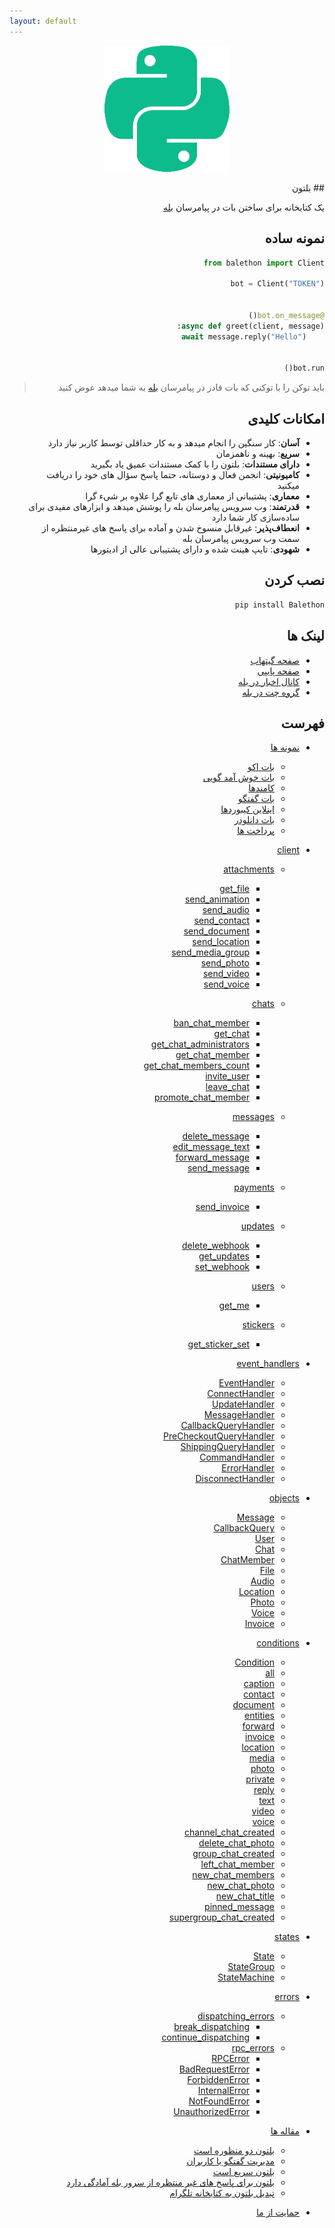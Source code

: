 ```yaml
---
layout: default
---
```


<p align="center">
  <img src="./logo.png" width="200" alt="Balethon">
</p>
<div dir="rtl">
## بلتون

یک کتابخانه برای ساختن بات در پیامرسان [بله](https://www.bale.ai/)

## نمونه ساده

```python
from balethon import Client

bot = Client("TOKEN")


@bot.on_message()
async def greet(client, message):
    await message.reply("Hello")


bot.run()
```

> باید توکن را با توکنی که بات فادر در پیامرسان [بله](https://www.bale.ai/) به شما میدهد عوض کنید

## امکانات کلیدی


- **آسان**: کار سنگین را انجام میدهد و به کار حداقلی توسط کاربر نیاز دارد
- **سریع**: بهینه و ناهمزمان
- **دارای مستندات**: بلتون را با کمک مستندات عمیق یاد بگیرید
- **کامیونیتی**: انجمن فعال و دوستانه، حتما پاسخ سؤال های خود را دریافت میکنید
- **معماری**: پشتیبانی از معماری های تابع گرا علاوه بر شیء گرا
- **قدرتمند**: وب سرویس پیامرسان بله را پوشش میدهد و ابزارهای مفیدی برای ساده‌سازی کار شما دارد
- **انعطاف‌پذیر**: غیرقابل منسوخ شدن و آماده برای پاسخ های غیرمنتظره از سمت وب سرویس پیامرسان بله
- **شهودی**: تایپ هینت شده و دارای پشتیبانی عالی از ادیتورها


## نصب کردن

```bash
pip install Balethon
```

## لینک ها

- [صفحه گیتهاب](https://github.com/SajjadAlipour2006/Balethon)
- [صفحه پایپی](https://pypi.org/project/Balethon)
- [کانال اخبار در بله](https://ble.ir/balethon)
- [گروه چت در بله](https://ble.ir/join/MTlhN2Q2Mz)

## فهرست

* [نمونه ها](./examples)

  * [بات اکو](./examples/echo_bot)
  * [بات خوش آمد گویی](./examples/welcome_bot)
  * [کامندها](./examples/commands)
  * [بات گفتگو](./examples/conversation)
  * [اینلاین کیبوردها](./examples/inline_keyboards)
  * [بات دانلودر](./examples/downloader_bot)
  * [پرداخت ها](./examples/payment_bot)

* [client](./client/)

  * [attachments](./client/attachments/)
     * [get_file](./client/attachments/get_file)
     * [send_animation](./client/attachments/send_animation)
     * [send_audio](./client/attachments/send_audio)
     * [send_contact](./client/attachments/send_contact)
     * [send_document](./client/attachments/send_document)
     * [send_location](./client/attachments/send_location)
     * [send_media_group](./client/attachments/send_media_group)
     * [send_photo](./client/attachments/send_photo)
     * [send_video](./client/attachments/send_video)
     * [send_voice](./client/attachments/send_voice)

  * [chats](./client/chats/)
     *  [ban_chat_member](./client/chats/ban_chat_member)
     *  [get_chat](./client/chats/get_chat)
     *  [get_chat_administrators](./client/chats/get_chat_administrators)
     *  [get_chat_member](./client/chats/get_chat_member)
     *  [get_chat_members_count](./client/chats/get_chat_members_count)
     *  [invite_user](./client/chats/invite_user)
     *  [leave_chat](./client/chats/leave_chat)
     *  [promote_chat_member](./client/chats/promote_chat_member)

  * [messages](./client/messages/)
     *  [delete_message](./client/messages/delete_message)
     *  [edit_message_text](./client/messages/edit_message_text)
     *  [forward_message](./client/messages/forward_message)
     *  [send_message](./client/messages/send_message)

  * [payments](./client/payments/)
     * [send_invoice](./client/payments/send_invoice)

  * [updates](./client/updates/)
     * [delete_webhook](./client/updates/delete_webhook)
     * [get_updates](./client/updates/get_updates)
     * [set_webhook](./client/updates/set_webhook)

  * [users](./client/users/)
     * [get_me](./client/users/get_me)

  * [stickers](./client/stickers/)
     * [get_sticker_set](./client/stickers/get_sticker_set)

* [event_handlers](./event_handlers)

  * [EventHandler](./event_handlers/EventHandler)
  * [ConnectHandler](./event_handlers/ConnectHandler)
  * [UpdateHandler](./event_handlers/UpdateHandler)
  * [MessageHandler](./event_handlers/MessageHandler)
  * [CallbackQueryHandler](./event_handlers/CallbackQueryHandler)
  * [PreCheckoutQueryHandler](./event_handlers/PreCheckoutQueryHandler)
  * [ShippingQueryHandler](./event_handlers/ShippingQueryHandler)
  * [CommandHandler](./event_handlers/CommandHandler)
  * [ErrorHandler](./event_handlers/ErrorHandler)
  * [DisconnectHandler](./event_handlers/DisconnectHandler)

* [objects](./objects)

  * [Message](./objects/Message)
  * [CallbackQuery](./objects/CallbackQuery)
  * [User](./objects/User)
  * [Chat](./objects/Chat)
  * [ChatMember](./objects/ChatMember)
  * [File](./objects/File)
  * [Audio](./objects/Audio)
  * [Location](./objects/Location)
  * [Photo](./objects/Photo)
  * [Voice](./objects/Voice)
  * [Invoice](./objects/Invoice)

* [conditions](./conditions)

  * [Condition](./conditions/Condition)
  * [all](./conditions/all_condition.md)
  * [caption](./conditions/caption_condition.md)
  * [contact](./conditions/contact_condition.md)
  * [document](./conditions/document_condition.md)
  * [entities](./conditions/entities_condition.md)
  * [forward](./conditions/forward_condition.md)
  * [invoice](./conditions/invoice_condition.md)
  * [location](./conditions/location_condition.md)
  * [media](./conditions/media_condition.md)
  * [photo](./conditions/photo_condition.md)
  * [private](./conditions/private_condition.md)
  * [reply](./conditions/reply_condition.md)
  * [text](./conditions/text_condition.md)
  * [video](./conditions/video_condition.md)
  * [voice](./conditions/voice_condition.md)
  * [channel_chat_created](./conditions/channel_chat_created_condition)
  * [delete_chat_photo](./conditions/delete_chat_photo_condition)
  * [group_chat_created](./conditions/group_chat_created_condition)
  * [left_chat_member](./conditions/left_chat_member_condition)
  * [new_chat_members](./conditions/new_chat_members_condition)
  * [new_chat_photo](./conditions/new_chat_photo_condition)
  * [new_chat_title](./conditions/new_chat_title_condition)
  * [pinned_message](./conditions/pinned_message_condition)
  * [supergroup_chat_created](./conditions/supergroup_chat_created_condition)

* [states](./states)
  * [State](./states/state)
  * [StateGroup](./states/state_group)
  * [StateMachine](./states/state_machine)

* [errors](./errors)

  * [dispatching_errors](./errors/dispatching_errors)
    * [break_dispatching](./errors/dispatching_errors/break_dispatching)
    * [continue_dispatching](./errors/dispatching_errors/continue_dispatching)
  * [rpc_errors](./errors/rpc_errors)
    * [RPCError](./errors/rpc_errors/RPCError)
    * [BadRequestError](./errors/rpc_errors/BadRequestError)
    * [ForbiddenError](./errors/rpc_errors/ForbiddenError)
    * [InternalError](./errors/rpc_errors/InternalError)
    * [NotFoundError](./errors/rpc_errors/NotFoundError)
    * [UnauthorizedError](./errors/rpc_errors/UnauthorizedError)

* [مقاله ها](./articles)
  * [بلتون دو منظوره است](./articles/balethon_is_dual_purpose)
  * [مدیریت گفتگو با کاربران](./articles/managing_conversations)
  * [بلتون سریع است](./articles/balethon_is_fast)
  * [بلتون برای پاسخ های غیر منتظره از سرور بله آمادگی دارد](./articles/balethon_is_prepared)
  * [تبدیل بلتون به کتابخانه تلگرام](./articles/balethon_for_telegram)

* [حمایت از ما](./support_us)
</div>